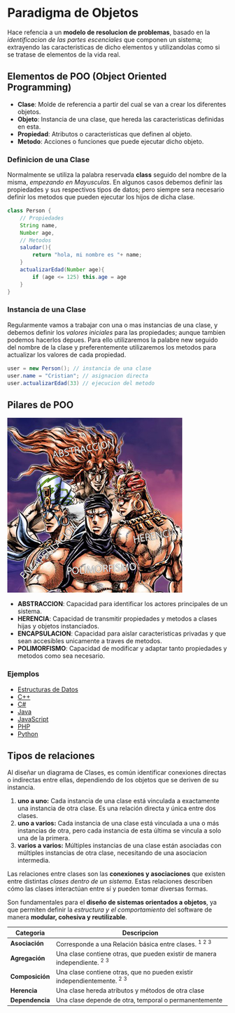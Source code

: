# Paradigma de Objetos

Hace refencia a un __modelo de resolucion de problemas__, basado en la _identificacion de las partes escenciales_ que componen un sistema; extrayendo las caracteristicas de dicho elementos y utilizandolas como si se tratase de elementos de la vida real.

## Elementos de POO (Object Oriented Programming)

* __Clase__: Molde de referencia a partir del cual se van a crear los diferentes objetos.
* __Objeto__: Instancia de una clase, que hereda las caracteristicas definidas en esta.
* __Propiedad__: Atributos o caracteristicas que definen al objeto.
* __Metodo__: Acciones o funciones que puede ejecutar dicho objeto.

### Definicion de una Clase

Normalmente se utiliza la palabra reservada __class__ seguido del nombre de la misma, _empezando en Mayusculas_. En algunos casos debemos definir las propiedades y sus respectivos tipos de datos; pero siempre sera necesario definir los metodos que pueden ejecutar los hijos de dicha clase.

```Java
class Person {
    // Propiedades
    String name,
    Number age,
    // Metodos
    saludar(){
        return "hola, mi nombre es "+ name;
    }
    actualizarEdad(Number age){
        if (age <= 125) this.age = age
    }
}
```
### Instancia de una Clase

Regularmente vamos a trabajar con una o mas instancias de una clase, y debemos definir los _valores iniciales_ para las propiedades; aunque tambien podemos hacerlos depues. Para ello utilizaremos la palabre new seguido del nombre de la clase y preferentemente utilizaremos los metodos para actualizar los valores de cada propiedad. 

```java
user = new Person(); // instancia de una clase
user.name = "Cristian"; // asignacion directa
user.actualizarEdad(33) // ejecucion del metodo
```

## Pilares de POO

![Pilares de POO (Programacion Orientada a Objetos)](assets/poo_pillars.jpg)

* __ABSTRACCION__: Capacidad para identificar los actores principales de un sistema.
* __HERENCIA__: Capacidad de transmitir propiedades y metodos a clases hijas y objetos instanciados.
* __ENCAPSULACION__: Capacidad para aislar caracteristicas privadas y que sean accesibles unicamente a traves de metodos.
* __POLIMORFISMO__: Capacidad de modificar y adaptar tanto propiedades y metodos como sea necesario.

### Ejemplos

* [Estructuras de Datos](./examples/object.md)
* [C++](./examples/Person.cpp)
* [C#](./examples/Person.cs)
* [Java](./examples/Person.java)
* [JavaScript](./examples/Person.js)
* [PHP](./examples/Person.php)
* [Python](./examples/Person.py)


## Tipos de relaciones

Al diseñar un diagrama de Clases, es común identificar conexiones directas o indirectas entre ellas, dependiendo de los objetos que se deriven de su instancia.

1. __uno a uno:__ Cada instancia de una clase está vinculada a exactamente una instancia de otra clase. Es una relación directa y única entre dos clases.
1. __uno a varios:__ Cada instancia de una clase está vinculada a una o más instancias de otra, pero cada instancia de esta última se vincula a solo una de la primera.
1. __varios a varios:__ Múltiples instancias de una clase están asociadas con múltiples instancias de otra clase, necesitando de una asociacion intermedia.

Las relaciones entre clases son las __conexiones y asociaciones__ que existen entre distintas _clases dentro de un sistema_. Estas relaciones describen cómo las clases interactúan entre sí y pueden tomar diversas formas.

Son fundamentales para el __diseño de sistemas orientados a objetos__, ya que permiten definir la _estructura y el comportamiento_ del software de manera __modular, cohesiva y reutilizable__.

| Categoria | Descripcion |
|--|--|
| __Asociación__ | Corresponde a una Relación básica entre clases. $^1$ $^2$ $^3$ |
| __Agregación__ | Una clase contiene otras, que pueden existir de manera independiente. $^2$ $^3$ |
| __Composición__ | Una clase contiene otras, que no pueden existir independientemente. $^2$ $^3$ |
| __Herencia__ | Una clase hereda atributos y métodos de otra clase |
| __Dependencia__ | Una clase depende de otra, temporal o permanentemente |
